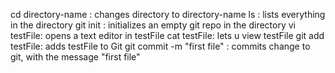 cd directory-name : changes directory to directory-name
ls : lists everything in the directory
git init : initializes an empty git repo in the directory
vi testFile: opens a text editor in testFile
cat testFile: lets u view testFile
git add testFile: adds testFile to Git
git commit -m "first file" : commits change to git, with the message "first file"
